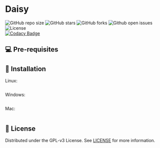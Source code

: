 # Daisy

![GitHub repo size](https://img.shields.io/github/repo-size/QU4R7Z/Daisy?style=for-the-badge)
![GitHub stars](https://img.shields.io/github/stars/QU4R7Z/Daisy?style=for-the-badge)
![GitHub forks](https://img.shields.io/github/forks/QU4R7Z/Daisy?style=for-the-badge)
![Github open issues](https://img.shields.io/github/issues/QU4R7Z/Daisy?style=for-the-badge)
![License](https://img.shields.io/github/license/QU4R7Z/Daisy?style=for-the-badge)  
[![Codacy Badge](https://api.codacy.com/project/badge/Grade/a717a5d64cfb4fb091049a92df20a186)](https://app.codacy.com/gh/QU4R7Z/Daisy?utm_source=github.com&utm_medium=referral&utm_content=QU4R7Z/Daisy&utm_campaign=Badge_Grade_Settings)

## 💻 Pre-requisites


## 🚀 Installation

Linux:
```

```

Windows:
```

```

Mac:
```

```

## 📝 License

Distributed under the GPL-v3 License. See [LICENSE](LICENSE) for more information.
